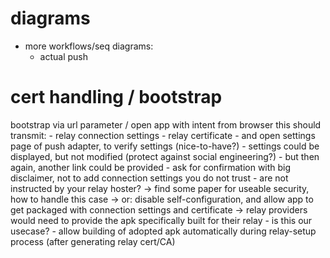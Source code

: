 # diagrams
- more workflows/seq diagrams:
    - actual push

# cert handling / bootstrap
bootstrap via url parameter / open app with intent from browser
this should transmit:
    - relay connection settings
    - relay certificate
    - and open settings page of push adapter, to verify settings (nice-to-have?)
    - settings could be displayed, but not modified (protect against social engineering?)
        - but then again, another link could be provided
    - ask for confirmation with big disclaimer, not to add connection settings you do not trust - are not instructed by your relay hoster?
        -> find some paper for useable security, how to handle this case
        -> or: disable self-configuration, and allow app to get packaged with connection settings and certificate
            -> relay providers would need to provide the apk specifically built for their relay
            - is this our usecase?
            - allow building of adopted apk automatically during relay-setup process (after generating relay cert/CA)

